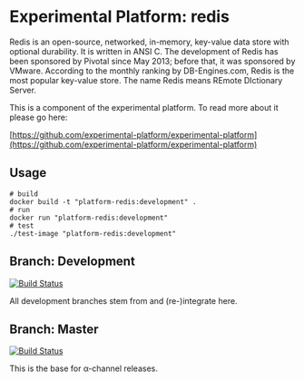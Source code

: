 # Experimental Platform: redis

Redis is an open-source, networked, in-memory, key-value data store with optional durability. It is written in ANSI C. The development of Redis has been sponsored by Pivotal since May 2013; before that, it was sponsored by VMware. According to the monthly ranking by DB-Engines.com, Redis is the most popular key-value store. The name Redis means REmote DIctionary Server.

This is a component of the experimental platform. To read more about it please go here:

[https://github.com/experimental-platform/experimental-platform](https://github.com/experimental-platform/experimental-platform)

## Usage

    # build
    docker build -t "platform-redis:development" .
    # run
    docker run "platform-redis:development"
    # test
    ./test-image "platform-redis:development"

## Branch: Development

[![Build Status](https://travis-ci.org/experimental-platform/platform-redis.svg?branch=development)](https://travis-ci.org/experimental-platform/platform-redis)

All development branches stem from and (re-)integrate here.

## Branch: Master

[![Build Status](https://travis-ci.org/experimental-platform/platform-redis.svg?branch=master)](https://travis-ci.org/experimental-platform/platform-redis)

This is the base for α-channel releases.
